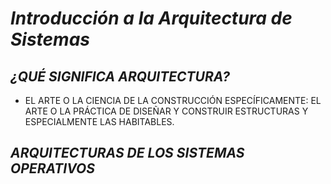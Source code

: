 # ***Introducción a la Arquitectura de Sistemas***

## *​¿QUÉ SIGNIFICA ARQUITECTURA?*
  - EL ARTE O LA CIENCIA DE LA CONSTRUCCIÓN ESPECÍFICAMENTE:
    EL ARTE O LA PRÁCTICA DE DISEÑAR Y CONSTRUIR ESTRUCTURAS Y ESPECIALMENTE LAS HABITABLES.

## *ARQUITECTURAS DE LOS SISTEMAS OPERATIVOS*
